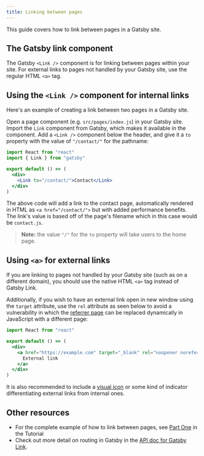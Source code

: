 ```yaml
---
title: Linking between pages
---
```


This guide covers how to link between pages in a Gatsby site.

## The Gatsby link component

The Gatsby `<Link />` component is for linking between pages within your site. For external links to pages not handled by your Gatsby site, use the regular HTML `<a>` tag.

## Using the `<Link />` component for internal links

Here's an example of creating a link between two pages in a Gatsby site.

Open a page component (e.g. `src/pages/index.js`) in your Gatsby site. Import the `Link` component from Gatsby, which makes it available in the component. Add a `<Link />` component below the header, and give it a `to` property with the value of `"/contact/"` for the pathname:

```jsx
import React from "react"
import { Link } from "gatsby"

export default () => (
  <div>
    <Link to="/contact/">Contact</Link>
  </div>
)
```

The above code will add a link to the contact page, automatically rendered in HTML as `<a href="/contact/">` but with added performance benefits. The link's value is based off of the page's filename which in this case would be `contact.js`.

> **Note:** the value `"/"` for the `to` property will take users to the home page.

## Using `<a>` for external links

If you are linking to pages not handled by your Gatsby site (such as on a different domain), you should use the native HTML `<a>` tag instead of Gatsby Link.

Additionally, if you wish to have an external link open in new window using the `target` attribute, use the `rel` attribute as seen below to avoid a vulnerability in which the [referrer page](https://developer.mozilla.org/en-US/docs/Web/Security/Referer_header:_privacy_and_security_concerns) can be replaced dynamically in JavaScript with a different page:

```jsx
import React from "react"

export default () => (
  <div>
    <a href="https://example.com" target="_blank" rel="noopener noreferrer">
      External link
    </a>
  </div>
)
```

It is also recommended to include a [visual icon](https://thenounproject.com/term/new-window/2864/) or some kind of indicator differentiating external links from internal ones.

## Other resources

- For the complete example of how to link between pages, see [Part One](/tutorial/part-one/#linking-between-pages/) in the Tutorial
- Check out more detail on routing in Gatsby in the [API doc for Gatsby Link](/docs/gatsby-link/).

